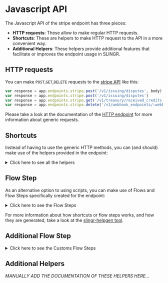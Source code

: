 # Javascript API

The Javascript API of the stripe endpoint has three pieces:

- **HTTP requests**: These allow to make regular HTTP requests.
- **Shortcuts**: These are helpers to make HTTP request to the API in a more convenient way.
- **Additional Helpers**: These helpers provide additional features that facilitate or improves the endpoint usage in SLINGR.

## HTTP requests
You can make `POST`,`GET`,`DELETE` requests to the [stripe API](API_URL_HERE) like this:
```javascript
var response = app.endpoints.stripe.post('/v1/issuing/disputes', body)
var response = app.endpoints.stripe.post('/v1/issuing/disputes')
var response = app.endpoints.stripe.get('/v1/treasury/received_credits')
var response = app.endpoints.stripe.delete('/v1/webhook_endpoints/:webhook_endpoint')
```

Please take a look at the documentation of the [HTTP endpoint](https://github.com/slingr-stack/http-endpoint#javascript-api)
for more information about generic requests.

## Shortcuts

Instead of having to use the generic HTTP methods, you can (and should) make use of the helpers provided in the endpoint:
<details>
    <summary>Click here to see all the helpers</summary>

<br>

* API URL: '/v1/account_links'
* HTTP Method: 'POST'
```javascript
app.endpoints.stripe.v1.accountLinks.post(body)
```
---
* API URL: '/v1/accounts'
* HTTP Method: 'POST'
```javascript
app.endpoints.stripe.v1.accounts.post(body)
```
---
* API URL: '/v1/accounts/:account'
* HTTP Method: 'POST'
```javascript
app.endpoints.stripe.v1.accounts.post(body)
```
---
* API URL: '/v1/accounts/:account/capabilities/:capability'
* HTTP Method: 'POST'
```javascript
app.endpoints.stripe.v1.accounts.capabilities.post(account, capability, body)
```
---
* API URL: '/v1/accounts/:account/external_accounts'
* HTTP Method: 'POST'
```javascript
app.endpoints.stripe.v1.accounts.externalAccounts.post(body)
```
---
* API URL: '/v1/accounts/:account/external_accounts/:id'
* HTTP Method: 'POST'
```javascript
app.endpoints.stripe.v1.accounts.externalAccounts.post(account, body)
```
---
* API URL: '/v1/accounts/:account/login_links'
* HTTP Method: 'POST'
```javascript
app.endpoints.stripe.v1.accounts.loginLinks.post(account, body)
```
---
* API URL: '/v1/accounts/:account/reject'
* HTTP Method: 'POST'
```javascript
app.endpoints.stripe.v1.accounts.reject.post(account, body)
```
---
* API URL: '/v1/application_fees/:id/refund'
* HTTP Method: 'POST'
```javascript
app.endpoints.stripe.v1.applicationFees.refund.post(id, body)
```
---
* API URL: '/v1/application_fees/:id/refunds'
* HTTP Method: 'POST'
```javascript
app.endpoints.stripe.v1.applicationFees.refunds.post(body)
```
---
* API URL: '/v1/application_fees/:fee/refunds/:id'
* HTTP Method: 'POST'
```javascript
app.endpoints.stripe.v1.applicationFees.refunds.post(fee, body)
```
---
* API URL: '/v1/charges'
* HTTP Method: 'POST'
```javascript
app.endpoints.stripe.v1.charges.post(body)
```
---
* API URL: '/v1/charges/:charge'
* HTTP Method: 'POST'
```javascript
app.endpoints.stripe.v1.charges.post(body)
```
---
* API URL: '/v1/charges/:charge/capture'
* HTTP Method: 'POST'
```javascript
app.endpoints.stripe.v1.charges.capture.post(charge, body)
```
---
* API URL: '/v1/checkout/sessions'
* HTTP Method: 'POST'
```javascript
app.endpoints.stripe.v1.checkout.sessions.post(body)
```
---
* API URL: '/v1/checkout/sessions/:session/expire'
* HTTP Method: 'POST'
```javascript
app.endpoints.stripe.v1.checkout.sessions.expire.post(session, body)
```
---
* API URL: '/v1/coupons'
* HTTP Method: 'POST'
```javascript
app.endpoints.stripe.v1.coupons.post(body)
```
---
* API URL: '/v1/coupons/:coupon'
* HTTP Method: 'POST'
```javascript
app.endpoints.stripe.v1.coupons.post(body)
```
---
* API URL: '/v1/credit_notes'
* HTTP Method: 'POST'
```javascript
app.endpoints.stripe.v1.creditNotes.post(body)
```
---
* API URL: '/v1/credit_notes/:id'
* HTTP Method: 'POST'
```javascript
app.endpoints.stripe.v1.creditNotes.post(body)
```
---
* API URL: '/v1/credit_notes/:id/void'
* HTTP Method: 'POST'
```javascript
app.endpoints.stripe.v1.creditNotes.void.post(id, body)
```
---
* API URL: '/v1/customers/:customer/balance_transactions'
* HTTP Method: 'POST'
```javascript
app.endpoints.stripe.v1.customers.balanceTransactions.post(body)
```
---
* API URL: '/v1/customers/:customer/balance_transactions/:transaction'
* HTTP Method: 'POST'
```javascript
app.endpoints.stripe.v1.customers.balanceTransactions.post(customer, body)
```
---
* API URL: '/v1/customers/:customer/cash_balance'
* HTTP Method: 'POST'
```javascript
app.endpoints.stripe.v1.customers.cashBalance.post(customer, body)
```
---
* API URL: '/v1/billing_portal/configurations'
* HTTP Method: 'POST'
```javascript
app.endpoints.stripe.v1.billingPortal.configurations.post(body)
```
---
* API URL: '/v1/billing_portal/configurations/:configuration'
* HTTP Method: 'POST'
```javascript
app.endpoints.stripe.v1.billingPortal.configurations.post(body)
```
---
* API URL: '/v1/billing_portal/sessions'
* HTTP Method: 'POST'
```javascript
app.endpoints.stripe.v1.billingPortal.sessions.post(body)
```
---
* API URL: '/v1/customers/:customer/tax_ids'
* HTTP Method: 'POST'
```javascript
app.endpoints.stripe.v1.customers.taxIds.post(customer, body)
```
---
* API URL: '/v1/customers'
* HTTP Method: 'POST'
```javascript
app.endpoints.stripe.v1.customers.post(body)
```
---
* API URL: '/v1/customers/:customer'
* HTTP Method: 'POST'
```javascript
app.endpoints.stripe.v1.customers.post(body)
```
---
* API URL: '/v1/disputes/:dispute'
* HTTP Method: 'POST'
```javascript
app.endpoints.stripe.v1.disputes.post(dispute, body)
```
---
* API URL: '/v1/disputes/:dispute/close'
* HTTP Method: 'POST'
```javascript
app.endpoints.stripe.v1.disputes.close.post(dispute, body)
```
---
* API URL: '/v1/file_links'
* HTTP Method: 'POST'
```javascript
app.endpoints.stripe.v1.fileLinks.post(body)
```
---
* API URL: '/v1/file_links/:link'
* HTTP Method: 'POST'
```javascript
app.endpoints.stripe.v1.fileLinks.post(body)
```
---
* API URL: 'https://files.stripe.com/v1/files'
* HTTP Method: 'POST'
```javascript
app.endpoints.stripe.v1.files.post(body)
```
---
* API URL: '/v1/financial_connections/accounts/:account/disconnect'
* HTTP Method: 'POST'
```javascript
app.endpoints.stripe.v1.financialConnections.accounts.disconnect.post(account, body)
```
---
* API URL: '/v1/financial_connections/accounts/:account/refresh'
* HTTP Method: 'POST'
```javascript
app.endpoints.stripe.v1.financialConnections.accounts.refresh.post(account, body)
```
---
* API URL: '/v1/financial_connections/sessions'
* HTTP Method: 'POST'
```javascript
app.endpoints.stripe.v1.financialConnections.sessions.post(body)
```
---
* API URL: '/v1/identity/verification_sessions'
* HTTP Method: 'POST'
```javascript
app.endpoints.stripe.v1.identity.verificationSessions.post(body)
```
---
* API URL: '/v1/identity/verification_sessions/:session'
* HTTP Method: 'POST'
```javascript
app.endpoints.stripe.v1.identity.verificationSessions.post(body)
```
---
* API URL: '/v1/identity/verification_sessions/:session/cancel'
* HTTP Method: 'POST'
```javascript
app.endpoints.stripe.v1.identity.verificationSessions.cancel.post(session, body)
```
---
* API URL: '/v1/identity/verification_sessions/:session/redact'
* HTTP Method: 'POST'
```javascript
app.endpoints.stripe.v1.identity.verificationSessions.redact.post(session, body)
```
---
* API URL: '/v1/invoiceitems'
* HTTP Method: 'POST'
```javascript
app.endpoints.stripe.v1.invoiceitems.post(body)
```
---
* API URL: '/v1/invoiceitems/:invoiceitem'
* HTTP Method: 'POST'
```javascript
app.endpoints.stripe.v1.invoiceitems.post(body)
```
---
* API URL: '/v1/invoices'
* HTTP Method: 'POST'
```javascript
app.endpoints.stripe.v1.invoices.post(body)
```
---
* API URL: '/v1/invoices/:invoice'
* HTTP Method: 'POST'
```javascript
app.endpoints.stripe.v1.invoices.post(body)
```
---
* API URL: '/v1/invoices/:invoice/finalize'
* HTTP Method: 'POST'
```javascript
app.endpoints.stripe.v1.invoices.finalize.post(invoice, body)
```
---
* API URL: '/v1/invoices/:invoice/mark_uncollectible'
* HTTP Method: 'POST'
```javascript
app.endpoints.stripe.v1.invoices.markUncollectible.post(invoice, body)
```
---
* API URL: '/v1/invoices/:invoice/pay'
* HTTP Method: 'POST'
```javascript
app.endpoints.stripe.v1.invoices.pay.post(invoice, body)
```
---
* API URL: '/v1/invoices/:invoice/send'
* HTTP Method: 'POST'
```javascript
app.endpoints.stripe.v1.invoices.send.post(invoice, body)
```
---
* API URL: '/v1/invoices/:invoice/void'
* HTTP Method: 'POST'
```javascript
app.endpoints.stripe.v1.invoices.void.post(invoice, body)
```
---
* API URL: '/v1/issuing/authorizations/:authorization'
* HTTP Method: 'POST'
```javascript
app.endpoints.stripe.v1.issuing.authorizations.post(authorization, body)
```
---
* API URL: '/v1/issuing/authorizations/:authorization/approve'
* HTTP Method: 'POST'
```javascript
app.endpoints.stripe.v1.issuing.authorizations.approve.post(authorization, body)
```
---
* API URL: '/v1/issuing/authorizations/:authorization/decline'
* HTTP Method: 'POST'
```javascript
app.endpoints.stripe.v1.issuing.authorizations.decline.post(authorization, body)
```
---
* API URL: '/v1/issuing/cardholders'
* HTTP Method: 'POST'
```javascript
app.endpoints.stripe.v1.issuing.cardholders.post(body)
```
---
* API URL: '/v1/issuing/cardholders/:cardholder'
* HTTP Method: 'POST'
```javascript
app.endpoints.stripe.v1.issuing.cardholders.post(body)
```
---
* API URL: '/v1/issuing/cards'
* HTTP Method: 'POST'
```javascript
app.endpoints.stripe.v1.issuing.cards.post(body)
```
---
* API URL: '/v1/issuing/cards/:card'
* HTTP Method: 'POST'
```javascript
app.endpoints.stripe.v1.issuing.cards.post(body)
```
---
* API URL: '/v1/test_helpers/issuing/cards/:card/shipping/fail'
* HTTP Method: 'POST'
```javascript
app.endpoints.stripe.v1.testHelpers.issuing.cards.shipping.fail.post(card, body)
```
---
* API URL: '/v1/test_helpers/issuing/cards/:card/shipping/return'
* HTTP Method: 'POST'
```javascript
app.endpoints.stripe.v1.testHelpers.issuing.cards.shipping.return.post(card, body)
```
---
* API URL: '/v1/test_helpers/issuing/cards/:card/shipping/ship'
* HTTP Method: 'POST'
```javascript
app.endpoints.stripe.v1.testHelpers.issuing.cards.shipping.ship.post(card, body)
```
---
* API URL: '/v1/issuing/disputes'
* HTTP Method: 'POST'
```javascript
app.endpoints.stripe.v1.issuing.disputes.post(body)
```
---
* API URL: '/v1/issuing/disputes/:dispute'
* HTTP Method: 'POST'
```javascript
app.endpoints.stripe.v1.issuing.disputes.post(body)
```
---
* API URL: '/v1/issuing/disputes/:dispute/submit'
* HTTP Method: 'POST'
```javascript
app.endpoints.stripe.v1.issuing.disputes.submit.post(dispute, body)
```
---
* API URL: '/v1/issuing/transactions/:transaction'
* HTTP Method: 'POST'
```javascript
app.endpoints.stripe.v1.issuing.transactions.post(transaction, body)
```
---
* API URL: '/v1/payment_intents'
* HTTP Method: 'POST'
```javascript
app.endpoints.stripe.v1.paymentIntents.post(body)
```
---
* API URL: '/v1/payment_intents/:intent'
* HTTP Method: 'POST'
```javascript
app.endpoints.stripe.v1.paymentIntents.post(body)
```
---
* API URL: '/v1/payment_intents/:intent/apply_customer_balance'
* HTTP Method: 'POST'
```javascript
app.endpoints.stripe.v1.paymentIntents.applyCustomerBalance.post(intent, body)
```
---
* API URL: '/v1/payment_intents/:intent/cancel'
* HTTP Method: 'POST'
```javascript
app.endpoints.stripe.v1.paymentIntents.cancel.post(intent, body)
```
---
* API URL: '/v1/payment_intents/:intent/capture'
* HTTP Method: 'POST'
```javascript
app.endpoints.stripe.v1.paymentIntents.capture.post(intent, body)
```
---
* API URL: '/v1/payment_intents/:intent/confirm'
* HTTP Method: 'POST'
```javascript
app.endpoints.stripe.v1.paymentIntents.confirm.post(intent, body)
```
---
* API URL: '/v1/payment_intents/:intent/increment_authorization'
* HTTP Method: 'POST'
```javascript
app.endpoints.stripe.v1.paymentIntents.incrementAuthorization.post(intent, body)
```
---
* API URL: '/v1/payment_intents/:intent/verify_microdeposits'
* HTTP Method: 'POST'
```javascript
app.endpoints.stripe.v1.paymentIntents.verifyMicrodeposits.post(intent, body)
```
---
* API URL: '/v1/payment_links'
* HTTP Method: 'POST'
```javascript
app.endpoints.stripe.v1.paymentLinks.post(body)
```
---
* API URL: '/v1/payment_links/:payment_link'
* HTTP Method: 'POST'
```javascript
app.endpoints.stripe.v1.paymentLinks.post(body)
```
---
* API URL: '/v1/payment_methods'
* HTTP Method: 'POST'
```javascript
app.endpoints.stripe.v1.paymentMethods.post(body)
```
---
* API URL: '/v1/payment_methods/:payment_method'
* HTTP Method: 'POST'
```javascript
app.endpoints.stripe.v1.paymentMethods.post(body)
```
---
* API URL: '/v1/payment_methods/:payment_method/attach'
* HTTP Method: 'POST'
```javascript
app.endpoints.stripe.v1.paymentMethods.attach.post(paymentMethod, body)
```
---
* API URL: '/v1/payment_methods/:payment_method/detach'
* HTTP Method: 'POST'
```javascript
app.endpoints.stripe.v1.paymentMethods.detach.post(paymentMethod, body)
```
---
* API URL: '/v1/payouts'
* HTTP Method: 'POST'
```javascript
app.endpoints.stripe.v1.payouts.post(body)
```
---
* API URL: '/v1/payouts/:payout'
* HTTP Method: 'POST'
```javascript
app.endpoints.stripe.v1.payouts.post(body)
```
---
* API URL: '/v1/payouts/:payout/cancel'
* HTTP Method: 'POST'
```javascript
app.endpoints.stripe.v1.payouts.cancel.post(payout, body)
```
---
* API URL: '/v1/payouts/:payout/reverse'
* HTTP Method: 'POST'
```javascript
app.endpoints.stripe.v1.payouts.reverse.post(payout, body)
```
---
* API URL: '/v1/accounts/:account/persons'
* HTTP Method: 'POST'
```javascript
app.endpoints.stripe.v1.accounts.persons.post(body)
```
---
* API URL: '/v1/accounts/:account/persons/:person'
* HTTP Method: 'POST'
```javascript
app.endpoints.stripe.v1.accounts.persons.post(account, body)
```
---
* API URL: '/v1/prices'
* HTTP Method: 'POST'
```javascript
app.endpoints.stripe.v1.prices.post(body)
```
---
* API URL: '/v1/prices/:price'
* HTTP Method: 'POST'
```javascript
app.endpoints.stripe.v1.prices.post(body)
```
---
* API URL: '/v1/products'
* HTTP Method: 'POST'
```javascript
app.endpoints.stripe.v1.products.post(body)
```
---
* API URL: '/v1/products/:id'
* HTTP Method: 'POST'
```javascript
app.endpoints.stripe.v1.products.post(body)
```
---
* API URL: '/v1/promotion_codes'
* HTTP Method: 'POST'
```javascript
app.endpoints.stripe.v1.promotionCodes.post(body)
```
---
* API URL: '/v1/promotion_codes/:promotion_code'
* HTTP Method: 'POST'
```javascript
app.endpoints.stripe.v1.promotionCodes.post(body)
```
---
* API URL: '/v1/quotes'
* HTTP Method: 'POST'
```javascript
app.endpoints.stripe.v1.quotes.post(body)
```
---
* API URL: '/v1/quotes/:quote'
* HTTP Method: 'POST'
```javascript
app.endpoints.stripe.v1.quotes.post(body)
```
---
* API URL: '/v1/quotes/:quote/accept'
* HTTP Method: 'POST'
```javascript
app.endpoints.stripe.v1.quotes.accept.post(quote, body)
```
---
* API URL: '/v1/quotes/:quote/cancel'
* HTTP Method: 'POST'
```javascript
app.endpoints.stripe.v1.quotes.cancel.post(quote, body)
```
---
* API URL: '/v1/quotes/:quote/finalize'
* HTTP Method: 'POST'
```javascript
app.endpoints.stripe.v1.quotes.finalize.post(quote, body)
```
---
* API URL: '/v1/reviews/:review/approve'
* HTTP Method: 'POST'
```javascript
app.endpoints.stripe.v1.reviews.approve.post(review, body)
```
---
* API URL: '/v1/radar/value_lists'
* HTTP Method: 'POST'
```javascript
app.endpoints.stripe.v1.radar.valueLists.post(body)
```
---
* API URL: '/v1/radar/value_lists/:value_list'
* HTTP Method: 'POST'
```javascript
app.endpoints.stripe.v1.radar.valueLists.post(body)
```
---
* API URL: '/v1/radar/value_list_items'
* HTTP Method: 'POST'
```javascript
app.endpoints.stripe.v1.radar.valueListItems.post(body)
```
---
* API URL: '/v1/refunds'
* HTTP Method: 'POST'
```javascript
app.endpoints.stripe.v1.refunds.post(body)
```
---
* API URL: '/v1/refunds/:refund'
* HTTP Method: 'POST'
```javascript
app.endpoints.stripe.v1.refunds.post(body)
```
---
* API URL: '/v1/reporting/report_runs'
* HTTP Method: 'POST'
```javascript
app.endpoints.stripe.v1.reporting.reportRuns.post(body)
```
---
* API URL: '/v1/apps/secrets'
* HTTP Method: 'POST'
```javascript
app.endpoints.stripe.v1.apps.secrets.post(body)
```
---
* API URL: '/v1/apps/secrets/delete'
* HTTP Method: 'POST'
```javascript
app.endpoints.stripe.v1.apps.secrets.delete.post(body)
```
---
* API URL: '/v1/setup_intents'
* HTTP Method: 'POST'
```javascript
app.endpoints.stripe.v1.setupIntents.post(body)
```
---
* API URL: '/v1/setup_intents/:intent'
* HTTP Method: 'POST'
```javascript
app.endpoints.stripe.v1.setupIntents.post(body)
```
---
* API URL: '/v1/setup_intents/:intent/cancel'
* HTTP Method: 'POST'
```javascript
app.endpoints.stripe.v1.setupIntents.cancel.post(intent, body)
```
---
* API URL: '/v1/setup_intents/:intent/confirm'
* HTTP Method: 'POST'
```javascript
app.endpoints.stripe.v1.setupIntents.confirm.post(intent, body)
```
---
* API URL: '/v1/setup_intents/:intent/verify_microdeposits'
* HTTP Method: 'POST'
```javascript
app.endpoints.stripe.v1.setupIntents.verifyMicrodeposits.post(intent, body)
```
---
* API URL: '/v1/shipping_rates'
* HTTP Method: 'POST'
```javascript
app.endpoints.stripe.v1.shippingRates.post(body)
```
---
* API URL: '/v1/shipping_rates/:shipping_rate_token'
* HTTP Method: 'POST'
```javascript
app.endpoints.stripe.v1.shippingRates.post(body)
```
---
* API URL: '/v1/skus'
* HTTP Method: 'POST'
```javascript
app.endpoints.stripe.v1.skus.post(body)
```
---
* API URL: '/v1/skus/:id'
* HTTP Method: 'POST'
```javascript
app.endpoints.stripe.v1.skus.post(body)
```
---
* API URL: '/v1/customers/:customer/sources'
* HTTP Method: 'POST'
```javascript
app.endpoints.stripe.v1.customers.sources.post(body)
```
---
* API URL: '/v1/customers/:customer/sources/:id'
* HTTP Method: 'POST'
```javascript
app.endpoints.stripe.v1.customers.sources.post(customer, body)
```
---
* API URL: '/v1/customers/:customer/sources/:id/verify'
* HTTP Method: 'POST'
```javascript
app.endpoints.stripe.v1.customers.sources.verify.post(customer, id, body)
```
---
* API URL: '/v1/sources'
* HTTP Method: 'POST'
```javascript
app.endpoints.stripe.v1.sources.post(body)
```
---
* API URL: '/v1/sources/:source'
* HTTP Method: 'POST'
```javascript
app.endpoints.stripe.v1.sources.post(body)
```
---
* API URL: '/v1/subscription_items'
* HTTP Method: 'POST'
```javascript
app.endpoints.stripe.v1.subscriptionItems.post(body)
```
---
* API URL: '/v1/subscription_items/:item'
* HTTP Method: 'POST'
```javascript
app.endpoints.stripe.v1.subscriptionItems.post(body)
```
---
* API URL: '/v1/subscription_items/:subscription_item/usage_records'
* HTTP Method: 'POST'
```javascript
app.endpoints.stripe.v1.subscriptionItems.usageRecords.post(subscriptionItem, body)
```
---
* API URL: '/v1/subscription_schedules'
* HTTP Method: 'POST'
```javascript
app.endpoints.stripe.v1.subscriptionSchedules.post(body)
```
---
* API URL: '/v1/subscription_schedules/:schedule'
* HTTP Method: 'POST'
```javascript
app.endpoints.stripe.v1.subscriptionSchedules.post(body)
```
---
* API URL: '/v1/subscription_schedules/:schedule/cancel'
* HTTP Method: 'POST'
```javascript
app.endpoints.stripe.v1.subscriptionSchedules.cancel.post(schedule, body)
```
---
* API URL: '/v1/subscription_schedules/:schedule/release'
* HTTP Method: 'POST'
```javascript
app.endpoints.stripe.v1.subscriptionSchedules.release.post(schedule, body)
```
---
* API URL: '/v1/subscriptions'
* HTTP Method: 'POST'
```javascript
app.endpoints.stripe.v1.subscriptions.post(body)
```
---
* API URL: '/v1/subscriptions/:subscription_exposed_id'
* HTTP Method: 'POST'
```javascript
app.endpoints.stripe.v1.subscriptions.post(body)
```
---
* API URL: '/v1/tax_rates'
* HTTP Method: 'POST'
```javascript
app.endpoints.stripe.v1.taxRates.post(body)
```
---
* API URL: '/v1/tax_rates/:tax_rate'
* HTTP Method: 'POST'
```javascript
app.endpoints.stripe.v1.taxRates.post(body)
```
---
* API URL: '/v1/terminal/configurations'
* HTTP Method: 'POST'
```javascript
app.endpoints.stripe.v1.terminal.configurations.post(body)
```
---
* API URL: '/v1/terminal/configurations/:configuration'
* HTTP Method: 'POST'
```javascript
app.endpoints.stripe.v1.terminal.configurations.post(body)
```
---
* API URL: '/v1/terminal/connection_tokens'
* HTTP Method: 'POST'
```javascript
app.endpoints.stripe.v1.terminal.connectionTokens.post(body)
```
---
* API URL: '/v1/terminal/locations'
* HTTP Method: 'POST'
```javascript
app.endpoints.stripe.v1.terminal.locations.post(body)
```
---
* API URL: '/v1/terminal/locations/:location'
* HTTP Method: 'POST'
```javascript
app.endpoints.stripe.v1.terminal.locations.post(body)
```
---
* API URL: '/v1/terminal/readers'
* HTTP Method: 'POST'
```javascript
app.endpoints.stripe.v1.terminal.readers.post(body)
```
---
* API URL: '/v1/terminal/readers/:reader'
* HTTP Method: 'POST'
```javascript
app.endpoints.stripe.v1.terminal.readers.post(body)
```
---
* API URL: '/v1/terminal/readers/:reader/cancel_action'
* HTTP Method: 'POST'
```javascript
app.endpoints.stripe.v1.terminal.readers.cancelAction.post(reader, body)
```
---
* API URL: '/v1/terminal/readers/:reader/process_payment_intent'
* HTTP Method: 'POST'
```javascript
app.endpoints.stripe.v1.terminal.readers.processPaymentIntent.post(reader, body)
```
---
* API URL: '/v1/terminal/readers/:reader/process_setup_intent'
* HTTP Method: 'POST'
```javascript
app.endpoints.stripe.v1.terminal.readers.processSetupIntent.post(reader, body)
```
---
* API URL: '/v1/terminal/readers/:reader/set_reader_display'
* HTTP Method: 'POST'
```javascript
app.endpoints.stripe.v1.terminal.readers.setReaderDisplay.post(reader, body)
```
---
* API URL: '/v1/test_helpers/terminal/readers/:reader/present_payment_method'
* HTTP Method: 'POST'
```javascript
app.endpoints.stripe.v1.testHelpers.terminal.readers.presentPaymentMethod.post(reader, body)
```
---
* API URL: '/v1/test_helpers/test_clocks'
* HTTP Method: 'POST'
```javascript
app.endpoints.stripe.v1.testHelpers.testClocks.post(body)
```
---
* API URL: '/v1/test_helpers/test_clocks/:test_clock/advance'
* HTTP Method: 'POST'
```javascript
app.endpoints.stripe.v1.testHelpers.testClocks.advance.post(testClock, body)
```
---
* API URL: '/v1/tokens'
* HTTP Method: 'POST'
```javascript
app.endpoints.stripe.v1.tokens.post(body)
```
---
* API URL: '/v1/topups'
* HTTP Method: 'POST'
```javascript
app.endpoints.stripe.v1.topups.post(body)
```
---
* API URL: '/v1/topups/:topup'
* HTTP Method: 'POST'
```javascript
app.endpoints.stripe.v1.topups.post(body)
```
---
* API URL: '/v1/topups/:topup/cancel'
* HTTP Method: 'POST'
```javascript
app.endpoints.stripe.v1.topups.cancel.post(topup, body)
```
---
* API URL: '/v1/transfers/:id/reversals'
* HTTP Method: 'POST'
```javascript
app.endpoints.stripe.v1.transfers.reversals.post(body)
```
---
* API URL: '/v1/transfers/:transfer/reversals/:id'
* HTTP Method: 'POST'
```javascript
app.endpoints.stripe.v1.transfers.reversals.post(transfer, body)
```
---
* API URL: '/v1/transfers'
* HTTP Method: 'POST'
```javascript
app.endpoints.stripe.v1.transfers.post(body)
```
---
* API URL: '/v1/transfers/:transfer'
* HTTP Method: 'POST'
```javascript
app.endpoints.stripe.v1.transfers.post(body)
```
---
* API URL: '/v1/treasury/credit_reversals'
* HTTP Method: 'POST'
```javascript
app.endpoints.stripe.v1.treasury.creditReversals.post(body)
```
---
* API URL: '/v1/treasury/debit_reversals'
* HTTP Method: 'POST'
```javascript
app.endpoints.stripe.v1.treasury.debitReversals.post(body)
```
---
* API URL: '/v1/treasury/financial_accounts/:financial_account/features'
* HTTP Method: 'POST'
```javascript
app.endpoints.stripe.v1.treasury.financialAccounts.features.post(financialAccount, body)
```
---
* API URL: '/v1/treasury/financial_accounts'
* HTTP Method: 'POST'
```javascript
app.endpoints.stripe.v1.treasury.financialAccounts.post(body)
```
---
* API URL: '/v1/treasury/financial_accounts/:financial_account'
* HTTP Method: 'POST'
```javascript
app.endpoints.stripe.v1.treasury.financialAccounts.post(body)
```
---
* API URL: '/v1/test_helpers/treasury/inbound_transfers/:id/fail'
* HTTP Method: 'POST'
```javascript
app.endpoints.stripe.v1.testHelpers.treasury.inboundTransfers.fail.post(id, body)
```
---
* API URL: '/v1/test_helpers/treasury/inbound_transfers/:id/succeed'
* HTTP Method: 'POST'
```javascript
app.endpoints.stripe.v1.testHelpers.treasury.inboundTransfers.succeed.post(id, body)
```
---
* API URL: '/v1/treasury/inbound_transfers'
* HTTP Method: 'POST'
```javascript
app.endpoints.stripe.v1.treasury.inboundTransfers.post(body)
```
---
* API URL: '/v1/treasury/inbound_transfers/:inbound_transfer/cancel'
* HTTP Method: 'POST'
```javascript
app.endpoints.stripe.v1.treasury.inboundTransfers.cancel.post(inboundTransfer, body)
```
---
* API URL: '/v1/test_helpers/treasury/outbound_payments/:id/fail'
* HTTP Method: 'POST'
```javascript
app.endpoints.stripe.v1.testHelpers.treasury.outboundPayments.fail.post(id, body)
```
---
* API URL: '/v1/test_helpers/treasury/outbound_payments/:id/post'
* HTTP Method: 'POST'
```javascript
app.endpoints.stripe.v1.testHelpers.treasury.outboundPayments.post.post(id, body)
```
---
* API URL: '/v1/test_helpers/treasury/outbound_payments/:id/return'
* HTTP Method: 'POST'
```javascript
app.endpoints.stripe.v1.testHelpers.treasury.outboundPayments.return.post(id, body)
```
---
* API URL: '/v1/treasury/outbound_payments'
* HTTP Method: 'POST'
```javascript
app.endpoints.stripe.v1.treasury.outboundPayments.post(body)
```
---
* API URL: '/v1/treasury/outbound_payments/:id/cancel'
* HTTP Method: 'POST'
```javascript
app.endpoints.stripe.v1.treasury.outboundPayments.cancel.post(id, body)
```
---
* API URL: '/v1/test_helpers/treasury/outbound_transfers/:outbound_transfer/fail'
* HTTP Method: 'POST'
```javascript
app.endpoints.stripe.v1.testHelpers.treasury.outboundTransfers.fail.post(outboundTransfer, body)
```
---
* API URL: '/v1/test_helpers/treasury/outbound_transfers/:outbound_transfer/post'
* HTTP Method: 'POST'
```javascript
app.endpoints.stripe.v1.testHelpers.treasury.outboundTransfers.post.post(outboundTransfer, body)
```
---
* API URL: '/v1/test_helpers/treasury/outbound_transfers/:outbound_transfer/return'
* HTTP Method: 'POST'
```javascript
app.endpoints.stripe.v1.testHelpers.treasury.outboundTransfers.return.post(outboundTransfer, body)
```
---
* API URL: '/v1/treasury/outbound_transfers'
* HTTP Method: 'POST'
```javascript
app.endpoints.stripe.v1.treasury.outboundTransfers.post(body)
```
---
* API URL: '/v1/treasury/outbound_transfers/:outbound_transfer/cancel'
* HTTP Method: 'POST'
```javascript
app.endpoints.stripe.v1.treasury.outboundTransfers.cancel.post(outboundTransfer, body)
```
---
* API URL: '/v1/test_helpers/treasury/received_credits'
* HTTP Method: 'POST'
```javascript
app.endpoints.stripe.v1.testHelpers.treasury.receivedCredits.post(body)
```
---
* API URL: '/v1/test_helpers/treasury/received_debits'
* HTTP Method: 'POST'
```javascript
app.endpoints.stripe.v1.testHelpers.treasury.receivedDebits.post(body)
```
---
* API URL: '/v1/webhook_endpoints'
* HTTP Method: 'POST'
```javascript
app.endpoints.stripe.v1.webhookEndpoints.post(body)
```
---
* API URL: '/v1/webhook_endpoints/:webhook_endpoint'
* HTTP Method: 'POST'
```javascript
app.endpoints.stripe.v1.webhookEndpoints.post(body)
```
---
* API URL: '/v1/accounts'
* HTTP Method: 'GET'
```javascript
app.endpoints.stripe.v1.accounts.get()
```
---
* API URL: '/v1/accounts/:account'
* HTTP Method: 'GET'
```javascript
app.endpoints.stripe.v1.accounts.get()
```
---
* API URL: '/v1/accounts/:account/capabilities'
* HTTP Method: 'GET'
```javascript
app.endpoints.stripe.v1.accounts.capabilities.get()
```
---
* API URL: '/v1/accounts/:account/capabilities/:capability'
* HTTP Method: 'GET'
```javascript
app.endpoints.stripe.v1.accounts.capabilities.get(account)
```
---
* API URL: '/v1/accounts/:account/external_accounts'
* HTTP Method: 'GET'
```javascript
app.endpoints.stripe.v1.accounts.externalAccounts.get()
```
---
* API URL: '/v1/accounts/:account/external_accounts/:id'
* HTTP Method: 'GET'
```javascript
app.endpoints.stripe.v1.accounts.externalAccounts.get(account)
```
---
* API URL: '/v1/application_fees/:id/refunds'
* HTTP Method: 'GET'
```javascript
app.endpoints.stripe.v1.applicationFees.refunds.get()
```
---
* API URL: '/v1/application_fees/:fee/refunds/:id'
* HTTP Method: 'GET'
```javascript
app.endpoints.stripe.v1.applicationFees.refunds.get(fee)
```
---
* API URL: '/v1/application_fees'
* HTTP Method: 'GET'
```javascript
app.endpoints.stripe.v1.applicationFees.get()
```
---
* API URL: '/v1/application_fees/:id'
* HTTP Method: 'GET'
```javascript
app.endpoints.stripe.v1.applicationFees.get()
```
---
* API URL: '/v1/balance'
* HTTP Method: 'GET'
```javascript
app.endpoints.stripe.v1.balance.get()
```
---
* API URL: '/v1/balance_transactions'
* HTTP Method: 'GET'
```javascript
app.endpoints.stripe.v1.balanceTransactions.get()
```
---
* API URL: '/v1/balance_transactions/:id'
* HTTP Method: 'GET'
```javascript
app.endpoints.stripe.v1.balanceTransactions.get()
```
---
* API URL: '/v1/charges'
* HTTP Method: 'GET'
```javascript
app.endpoints.stripe.v1.charges.get()
```
---
* API URL: '/v1/charges/:charge'
* HTTP Method: 'GET'
```javascript
app.endpoints.stripe.v1.charges.get()
```
---
* API URL: '/v1/charges/search'
* HTTP Method: 'GET'
```javascript
app.endpoints.stripe.v1.charges.search.get()
```
---
* API URL: '/v1/checkout/sessions'
* HTTP Method: 'GET'
```javascript
app.endpoints.stripe.v1.checkout.sessions.get()
```
---
* API URL: '/v1/checkout/sessions/:session'
* HTTP Method: 'GET'
```javascript
app.endpoints.stripe.v1.checkout.sessions.get()
```
---
* API URL: '/v1/checkout/sessions/:session/line_items'
* HTTP Method: 'GET'
```javascript
app.endpoints.stripe.v1.checkout.sessions.lineItems.get(session)
```
---
* API URL: '/v1/country_specs'
* HTTP Method: 'GET'
```javascript
app.endpoints.stripe.v1.countrySpecs.get()
```
---
* API URL: '/v1/country_specs/:country'
* HTTP Method: 'GET'
```javascript
app.endpoints.stripe.v1.countrySpecs.get()
```
---
* API URL: '/v1/coupons'
* HTTP Method: 'GET'
```javascript
app.endpoints.stripe.v1.coupons.get()
```
---
* API URL: '/v1/coupons/:coupon'
* HTTP Method: 'GET'
```javascript
app.endpoints.stripe.v1.coupons.get()
```
---
* API URL: '/v1/credit_notes'
* HTTP Method: 'GET'
```javascript
app.endpoints.stripe.v1.creditNotes.get()
```
---
* API URL: '/v1/credit_notes/:id'
* HTTP Method: 'GET'
```javascript
app.endpoints.stripe.v1.creditNotes.get()
```
---
* API URL: '/v1/credit_notes/preview'
* HTTP Method: 'GET'
```javascript
app.endpoints.stripe.v1.creditNotes.preview.get()
```
---
* API URL: '/v1/credit_notes/preview/lines'
* HTTP Method: 'GET'
```javascript
app.endpoints.stripe.v1.creditNotes.preview.lines.get()
```
---
* API URL: '/v1/credit_notes/:credit_note/lines'
* HTTP Method: 'GET'
```javascript
app.endpoints.stripe.v1.creditNotes.lines.get(creditNote)
```
---
* API URL: '/v1/customers/:customer/balance_transactions'
* HTTP Method: 'GET'
```javascript
app.endpoints.stripe.v1.customers.balanceTransactions.get()
```
---
* API URL: '/v1/customers/:customer/balance_transactions/:transaction'
* HTTP Method: 'GET'
```javascript
app.endpoints.stripe.v1.customers.balanceTransactions.get(customer)
```
---
* API URL: '/v1/customers/:customer/cash_balance'
* HTTP Method: 'GET'
```javascript
app.endpoints.stripe.v1.customers.cashBalance.get(customer)
```
---
* API URL: '/v1/customers/:customer/cash_balance_transactions'
* HTTP Method: 'GET'
```javascript
app.endpoints.stripe.v1.customers.cashBalanceTransactions.get()
```
---
* API URL: '/v1/customers/:customer/cash_balance_transactions/:transaction'
* HTTP Method: 'GET'
```javascript
app.endpoints.stripe.v1.customers.cashBalanceTransactions.get(customer)
```
---
* API URL: '/v1/billing_portal/configurations'
* HTTP Method: 'GET'
```javascript
app.endpoints.stripe.v1.billingPortal.configurations.get()
```
---
* API URL: '/v1/billing_portal/configurations/:configuration'
* HTTP Method: 'GET'
```javascript
app.endpoints.stripe.v1.billingPortal.configurations.get()
```
---
* API URL: '/v1/customers/:customer/tax_ids'
* HTTP Method: 'GET'
```javascript
app.endpoints.stripe.v1.customers.taxIds.get()
```
---
* API URL: '/v1/customers/:customer/tax_ids/:id'
* HTTP Method: 'GET'
```javascript
app.endpoints.stripe.v1.customers.taxIds.get(customer)
```
---
* API URL: '/v1/customers'
* HTTP Method: 'GET'
```javascript
app.endpoints.stripe.v1.customers.get()
```
---
* API URL: '/v1/customers/:customer'
* HTTP Method: 'GET'
```javascript
app.endpoints.stripe.v1.customers.get()
```
---
* API URL: '/v1/customers/search'
* HTTP Method: 'GET'
```javascript
app.endpoints.stripe.v1.customers.search.get()
```
---
* API URL: '/v1/customers/:customer/payment_methods/:payment_method'
* HTTP Method: 'GET'
```javascript
app.endpoints.stripe.v1.customers.paymentMethods.get(customer)
```
---
* API URL: '/v1/customers/:customer/payment_methods'
* HTTP Method: 'GET'
```javascript
app.endpoints.stripe.v1.customers.paymentMethods.get()
```
---
* API URL: '/v1/disputes'
* HTTP Method: 'GET'
```javascript
app.endpoints.stripe.v1.disputes.get()
```
---
* API URL: '/v1/disputes/:dispute'
* HTTP Method: 'GET'
```javascript
app.endpoints.stripe.v1.disputes.get()
```
---
* API URL: '/v1/events'
* HTTP Method: 'GET'
```javascript
app.endpoints.stripe.v1.events.get()
```
---
* API URL: '/v1/events/:id'
* HTTP Method: 'GET'
```javascript
app.endpoints.stripe.v1.events.get()
```
---
* API URL: '/v1/exchange_rates'
* HTTP Method: 'GET'
```javascript
app.endpoints.stripe.v1.exchangeRates.get()
```
---
* API URL: '/v1/exchange_rates/:rate_id'
* HTTP Method: 'GET'
```javascript
app.endpoints.stripe.v1.exchangeRates.get()
```
---
* API URL: '/v1/file_links'
* HTTP Method: 'GET'
```javascript
app.endpoints.stripe.v1.fileLinks.get()
```
---
* API URL: '/v1/file_links/:link'
* HTTP Method: 'GET'
```javascript
app.endpoints.stripe.v1.fileLinks.get()
```
---
* API URL: '/v1/files'
* HTTP Method: 'GET'
```javascript
app.endpoints.stripe.v1.files.get()
```
---
* API URL: '/v1/files/:file'
* HTTP Method: 'GET'
```javascript
app.endpoints.stripe.v1.files.get()
```
---
* API URL: '/v1/financial_connections/accounts'
* HTTP Method: 'GET'
```javascript
app.endpoints.stripe.v1.financialConnections.accounts.get()
```
---
* API URL: '/v1/financial_connections/accounts/:account'
* HTTP Method: 'GET'
```javascript
app.endpoints.stripe.v1.financialConnections.accounts.get()
```
---
* API URL: '/v1/financial_connections/sessions/:session'
* HTTP Method: 'GET'
```javascript
app.endpoints.stripe.v1.financialConnections.sessions.get(session)
```
---
* API URL: '/v1/identity/verification_reports'
* HTTP Method: 'GET'
```javascript
app.endpoints.stripe.v1.identity.verificationReports.get()
```
---
* API URL: '/v1/identity/verification_reports/:report'
* HTTP Method: 'GET'
```javascript
app.endpoints.stripe.v1.identity.verificationReports.get()
```
---
* API URL: '/v1/identity/verification_sessions'
* HTTP Method: 'GET'
```javascript
app.endpoints.stripe.v1.identity.verificationSessions.get()
```
---
* API URL: '/v1/identity/verification_sessions/:session'
* HTTP Method: 'GET'
```javascript
app.endpoints.stripe.v1.identity.verificationSessions.get()
```
---
* API URL: '/v1/invoiceitems'
* HTTP Method: 'GET'
```javascript
app.endpoints.stripe.v1.invoiceitems.get()
```
---
* API URL: '/v1/invoiceitems/:invoiceitem'
* HTTP Method: 'GET'
```javascript
app.endpoints.stripe.v1.invoiceitems.get()
```
---
* API URL: '/v1/invoices'
* HTTP Method: 'GET'
```javascript
app.endpoints.stripe.v1.invoices.get()
```
---
* API URL: '/v1/invoices/:invoice'
* HTTP Method: 'GET'
```javascript
app.endpoints.stripe.v1.invoices.get()
```
---
* API URL: '/v1/invoices/search'
* HTTP Method: 'GET'
```javascript
app.endpoints.stripe.v1.invoices.search.get()
```
---
* API URL: '/v1/invoices/upcoming'
* HTTP Method: 'GET'
```javascript
app.endpoints.stripe.v1.invoices.upcoming.get()
```
---
* API URL: '/v1/invoices/upcoming/lines'
* HTTP Method: 'GET'
```javascript
app.endpoints.stripe.v1.invoices.upcoming.lines.get()
```
---
* API URL: '/v1/invoices/:invoice/lines'
* HTTP Method: 'GET'
```javascript
app.endpoints.stripe.v1.invoices.lines.get(invoice)
```
---
* API URL: '/v1/issuing/authorizations'
* HTTP Method: 'GET'
```javascript
app.endpoints.stripe.v1.issuing.authorizations.get()
```
---
* API URL: '/v1/issuing/authorizations/:authorization'
* HTTP Method: 'GET'
```javascript
app.endpoints.stripe.v1.issuing.authorizations.get()
```
---
* API URL: '/v1/issuing/cardholders'
* HTTP Method: 'GET'
```javascript
app.endpoints.stripe.v1.issuing.cardholders.get()
```
---
* API URL: '/v1/issuing/cardholders/:cardholder'
* HTTP Method: 'GET'
```javascript
app.endpoints.stripe.v1.issuing.cardholders.get()
```
---
* API URL: '/v1/issuing/cards'
* HTTP Method: 'GET'
```javascript
app.endpoints.stripe.v1.issuing.cards.get()
```
---
* API URL: '/v1/issuing/cards/:card'
* HTTP Method: 'GET'
```javascript
app.endpoints.stripe.v1.issuing.cards.get()
```
---
* API URL: '/v1/issuing/disputes'
* HTTP Method: 'GET'
```javascript
app.endpoints.stripe.v1.issuing.disputes.get()
```
---
* API URL: '/v1/issuing/disputes/:dispute'
* HTTP Method: 'GET'
```javascript
app.endpoints.stripe.v1.issuing.disputes.get()
```
---
* API URL: '/v1/issuing/transactions'
* HTTP Method: 'GET'
```javascript
app.endpoints.stripe.v1.issuing.transactions.get()
```
---
* API URL: '/v1/issuing/transactions/:transaction'
* HTTP Method: 'GET'
```javascript
app.endpoints.stripe.v1.issuing.transactions.get()
```
---
* API URL: '/v1/mandates/:mandate'
* HTTP Method: 'GET'
```javascript
app.endpoints.stripe.v1.mandates.get(mandate)
```
---
* API URL: '/v1/payment_intents'
* HTTP Method: 'GET'
```javascript
app.endpoints.stripe.v1.paymentIntents.get()
```
---
* API URL: '/v1/payment_intents/:intent'
* HTTP Method: 'GET'
```javascript
app.endpoints.stripe.v1.paymentIntents.get()
```
---
* API URL: '/v1/payment_intents/search'
* HTTP Method: 'GET'
```javascript
app.endpoints.stripe.v1.paymentIntents.search.get()
```
---
* API URL: '/v1/payment_links'
* HTTP Method: 'GET'
```javascript
app.endpoints.stripe.v1.paymentLinks.get()
```
---
* API URL: '/v1/payment_links/:payment_link'
* HTTP Method: 'GET'
```javascript
app.endpoints.stripe.v1.paymentLinks.get()
```
---
* API URL: '/v1/payment_links/:payment_link/line_items'
* HTTP Method: 'GET'
```javascript
app.endpoints.stripe.v1.paymentLinks.lineItems.get(paymentLink)
```
---
* API URL: '/v1/payment_methods'
* HTTP Method: 'GET'
```javascript
app.endpoints.stripe.v1.paymentMethods.get()
```
---
* API URL: '/v1/payment_methods/:payment_method'
* HTTP Method: 'GET'
```javascript
app.endpoints.stripe.v1.paymentMethods.get()
```
---
* API URL: '/v1/payouts'
* HTTP Method: 'GET'
```javascript
app.endpoints.stripe.v1.payouts.get()
```
---
* API URL: '/v1/payouts/:payout'
* HTTP Method: 'GET'
```javascript
app.endpoints.stripe.v1.payouts.get()
```
---
* API URL: '/v1/accounts/:account/persons'
* HTTP Method: 'GET'
```javascript
app.endpoints.stripe.v1.accounts.persons.get()
```
---
* API URL: '/v1/accounts/:account/persons/:person'
* HTTP Method: 'GET'
```javascript
app.endpoints.stripe.v1.accounts.persons.get(account)
```
---
* API URL: '/v1/prices'
* HTTP Method: 'GET'
```javascript
app.endpoints.stripe.v1.prices.get()
```
---
* API URL: '/v1/prices/:price'
* HTTP Method: 'GET'
```javascript
app.endpoints.stripe.v1.prices.get()
```
---
* API URL: '/v1/prices/search'
* HTTP Method: 'GET'
```javascript
app.endpoints.stripe.v1.prices.search.get()
```
---
* API URL: '/v1/products'
* HTTP Method: 'GET'
```javascript
app.endpoints.stripe.v1.products.get()
```
---
* API URL: '/v1/products/:id'
* HTTP Method: 'GET'
```javascript
app.endpoints.stripe.v1.products.get()
```
---
* API URL: '/v1/products/search'
* HTTP Method: 'GET'
```javascript
app.endpoints.stripe.v1.products.search.get()
```
---
* API URL: '/v1/promotion_codes'
* HTTP Method: 'GET'
```javascript
app.endpoints.stripe.v1.promotionCodes.get()
```
---
* API URL: '/v1/promotion_codes/:promotion_code'
* HTTP Method: 'GET'
```javascript
app.endpoints.stripe.v1.promotionCodes.get()
```
---
* API URL: '/v1/quotes/:quote/computed_upfront_line_items'
* HTTP Method: 'GET'
```javascript
app.endpoints.stripe.v1.quotes.computedUpfrontLineItems.get(quote)
```
---
* API URL: '/v1/quotes/:quote/line_items'
* HTTP Method: 'GET'
```javascript
app.endpoints.stripe.v1.quotes.lineItems.get(quote)
```
---
* API URL: '/v1/quotes'
* HTTP Method: 'GET'
```javascript
app.endpoints.stripe.v1.quotes.get()
```
---
* API URL: '/v1/quotes/:quote'
* HTTP Method: 'GET'
```javascript
app.endpoints.stripe.v1.quotes.get()
```
---
* API URL: '/v1/quotes/:quote/pdf'
* HTTP Method: 'GET'
```javascript
app.endpoints.stripe.v1.quotes.pdf.get(quote)
```
---
* API URL: '/v1/radar/early_fraud_warnings'
* HTTP Method: 'GET'
```javascript
app.endpoints.stripe.v1.radar.earlyFraudWarnings.get()
```
---
* API URL: '/v1/radar/early_fraud_warnings/:early_fraud_warning'
* HTTP Method: 'GET'
```javascript
app.endpoints.stripe.v1.radar.earlyFraudWarnings.get()
```
---
* API URL: '/v1/reviews'
* HTTP Method: 'GET'
```javascript
app.endpoints.stripe.v1.reviews.get()
```
---
* API URL: '/v1/reviews/:review'
* HTTP Method: 'GET'
```javascript
app.endpoints.stripe.v1.reviews.get()
```
---
* API URL: '/v1/radar/value_lists'
* HTTP Method: 'GET'
```javascript
app.endpoints.stripe.v1.radar.valueLists.get()
```
---
* API URL: '/v1/radar/value_lists/:value_list'
* HTTP Method: 'GET'
```javascript
app.endpoints.stripe.v1.radar.valueLists.get()
```
---
* API URL: '/v1/radar/value_list_items'
* HTTP Method: 'GET'
```javascript
app.endpoints.stripe.v1.radar.valueListItems.get()
```
---
* API URL: '/v1/radar/value_list_items/:item'
* HTTP Method: 'GET'
```javascript
app.endpoints.stripe.v1.radar.valueListItems.get()
```
---
* API URL: '/v1/refunds'
* HTTP Method: 'GET'
```javascript
app.endpoints.stripe.v1.refunds.get()
```
---
* API URL: '/v1/refunds/:refund'
* HTTP Method: 'GET'
```javascript
app.endpoints.stripe.v1.refunds.get()
```
---
* API URL: '/v1/reporting/report_runs'
* HTTP Method: 'GET'
```javascript
app.endpoints.stripe.v1.reporting.reportRuns.get()
```
---
* API URL: '/v1/reporting/report_runs/:report_run'
* HTTP Method: 'GET'
```javascript
app.endpoints.stripe.v1.reporting.reportRuns.get()
```
---
* API URL: '/v1/reporting/report_types'
* HTTP Method: 'GET'
```javascript
app.endpoints.stripe.v1.reporting.reportTypes.get()
```
---
* API URL: '/v1/reporting/report_types/:report_type'
* HTTP Method: 'GET'
```javascript
app.endpoints.stripe.v1.reporting.reportTypes.get()
```
---
* API URL: '/v1/apps/secrets'
* HTTP Method: 'GET'
```javascript
app.endpoints.stripe.v1.apps.secrets.get()
```
---
* API URL: '/v1/apps/secrets/find'
* HTTP Method: 'GET'
```javascript
app.endpoints.stripe.v1.apps.secrets.find.get()
```
---
* API URL: '/v1/setup_attempts'
* HTTP Method: 'GET'
```javascript
app.endpoints.stripe.v1.setupAttempts.get()
```
---
* API URL: '/v1/setup_intents'
* HTTP Method: 'GET'
```javascript
app.endpoints.stripe.v1.setupIntents.get()
```
---
* API URL: '/v1/setup_intents/:intent'
* HTTP Method: 'GET'
```javascript
app.endpoints.stripe.v1.setupIntents.get()
```
---
* API URL: '/v1/shipping_rates'
* HTTP Method: 'GET'
```javascript
app.endpoints.stripe.v1.shippingRates.get()
```
---
* API URL: '/v1/shipping_rates/:shipping_rate_token'
* HTTP Method: 'GET'
```javascript
app.endpoints.stripe.v1.shippingRates.get()
```
---
* API URL: '/v1/sigma/scheduled_query_runs'
* HTTP Method: 'GET'
```javascript
app.endpoints.stripe.v1.sigma.scheduledQueryRuns.get()
```
---
* API URL: '/v1/sigma/scheduled_query_runs/:scheduled_query_run'
* HTTP Method: 'GET'
```javascript
app.endpoints.stripe.v1.sigma.scheduledQueryRuns.get()
```
---
* API URL: '/v1/skus'
* HTTP Method: 'GET'
```javascript
app.endpoints.stripe.v1.skus.get()
```
---
* API URL: '/v1/skus/:id'
* HTTP Method: 'GET'
```javascript
app.endpoints.stripe.v1.skus.get()
```
---
* API URL: '/v1/customers/:customer/sources'
* HTTP Method: 'GET'
```javascript
app.endpoints.stripe.v1.customers.sources.get()
```
---
* API URL: '/v1/customers/:customer/sources/:id'
* HTTP Method: 'GET'
```javascript
app.endpoints.stripe.v1.customers.sources.get(customer)
```
---
* API URL: '/v1/sources/:source'
* HTTP Method: 'GET'
```javascript
app.endpoints.stripe.v1.sources.get(source)
```
---
* API URL: '/v1/subscription_items'
* HTTP Method: 'GET'
```javascript
app.endpoints.stripe.v1.subscriptionItems.get()
```
---
* API URL: '/v1/subscription_items/:item'
* HTTP Method: 'GET'
```javascript
app.endpoints.stripe.v1.subscriptionItems.get()
```
---
* API URL: '/v1/subscription_items/:subscription_item/usage_record_summaries'
* HTTP Method: 'GET'
```javascript
app.endpoints.stripe.v1.subscriptionItems.usageRecordSummaries.get(subscriptionItem)
```
---
* API URL: '/v1/subscription_schedules'
* HTTP Method: 'GET'
```javascript
app.endpoints.stripe.v1.subscriptionSchedules.get()
```
---
* API URL: '/v1/subscription_schedules/:schedule'
* HTTP Method: 'GET'
```javascript
app.endpoints.stripe.v1.subscriptionSchedules.get()
```
---
* API URL: '/v1/subscriptions'
* HTTP Method: 'GET'
```javascript
app.endpoints.stripe.v1.subscriptions.get()
```
---
* API URL: '/v1/subscriptions/:subscription_exposed_id'
* HTTP Method: 'GET'
```javascript
app.endpoints.stripe.v1.subscriptions.get()
```
---
* API URL: '/v1/subscriptions/search'
* HTTP Method: 'GET'
```javascript
app.endpoints.stripe.v1.subscriptions.search.get()
```
---
* API URL: '/v1/tax_rates'
* HTTP Method: 'GET'
```javascript
app.endpoints.stripe.v1.taxRates.get()
```
---
* API URL: '/v1/tax_rates/:tax_rate'
* HTTP Method: 'GET'
```javascript
app.endpoints.stripe.v1.taxRates.get()
```
---
* API URL: '/v1/terminal/configurations'
* HTTP Method: 'GET'
```javascript
app.endpoints.stripe.v1.terminal.configurations.get()
```
---
* API URL: '/v1/terminal/configurations/:configuration'
* HTTP Method: 'GET'
```javascript
app.endpoints.stripe.v1.terminal.configurations.get()
```
---
* API URL: '/v1/terminal/locations'
* HTTP Method: 'GET'
```javascript
app.endpoints.stripe.v1.terminal.locations.get()
```
---
* API URL: '/v1/terminal/locations/:location'
* HTTP Method: 'GET'
```javascript
app.endpoints.stripe.v1.terminal.locations.get()
```
---
* API URL: '/v1/terminal/readers'
* HTTP Method: 'GET'
```javascript
app.endpoints.stripe.v1.terminal.readers.get()
```
---
* API URL: '/v1/terminal/readers/:reader'
* HTTP Method: 'GET'
```javascript
app.endpoints.stripe.v1.terminal.readers.get()
```
---
* API URL: '/v1/test_helpers/test_clocks'
* HTTP Method: 'GET'
```javascript
app.endpoints.stripe.v1.testHelpers.testClocks.get()
```
---
* API URL: '/v1/test_helpers/test_clocks/:test_clock'
* HTTP Method: 'GET'
```javascript
app.endpoints.stripe.v1.testHelpers.testClocks.get()
```
---
* API URL: '/v1/tokens/:token'
* HTTP Method: 'GET'
```javascript
app.endpoints.stripe.v1.tokens.get(token)
```
---
* API URL: '/v1/topups'
* HTTP Method: 'GET'
```javascript
app.endpoints.stripe.v1.topups.get()
```
---
* API URL: '/v1/topups/:topup'
* HTTP Method: 'GET'
```javascript
app.endpoints.stripe.v1.topups.get()
```
---
* API URL: '/v1/transfers/:id/reversals'
* HTTP Method: 'GET'
```javascript
app.endpoints.stripe.v1.transfers.reversals.get()
```
---
* API URL: '/v1/transfers/:transfer/reversals/:id'
* HTTP Method: 'GET'
```javascript
app.endpoints.stripe.v1.transfers.reversals.get(transfer)
```
---
* API URL: '/v1/transfers'
* HTTP Method: 'GET'
```javascript
app.endpoints.stripe.v1.transfers.get()
```
---
* API URL: '/v1/transfers/:transfer'
* HTTP Method: 'GET'
```javascript
app.endpoints.stripe.v1.transfers.get()
```
---
* API URL: '/v1/treasury/credit_reversals'
* HTTP Method: 'GET'
```javascript
app.endpoints.stripe.v1.treasury.creditReversals.get()
```
---
* API URL: '/v1/treasury/credit_reversals/:credit_reversal'
* HTTP Method: 'GET'
```javascript
app.endpoints.stripe.v1.treasury.creditReversals.get()
```
---
* API URL: '/v1/treasury/debit_reversals'
* HTTP Method: 'GET'
```javascript
app.endpoints.stripe.v1.treasury.debitReversals.get()
```
---
* API URL: '/v1/treasury/debit_reversals/:debit_reversal'
* HTTP Method: 'GET'
```javascript
app.endpoints.stripe.v1.treasury.debitReversals.get()
```
---
* API URL: '/v1/treasury/financial_accounts/:financial_account/features'
* HTTP Method: 'GET'
```javascript
app.endpoints.stripe.v1.treasury.financialAccounts.features.get(financialAccount)
```
---
* API URL: '/v1/treasury/financial_accounts'
* HTTP Method: 'GET'
```javascript
app.endpoints.stripe.v1.treasury.financialAccounts.get()
```
---
* API URL: '/v1/treasury/financial_accounts/:financial_account'
* HTTP Method: 'GET'
```javascript
app.endpoints.stripe.v1.treasury.financialAccounts.get()
```
---
* API URL: '/v1/treasury/inbound_transfers'
* HTTP Method: 'GET'
```javascript
app.endpoints.stripe.v1.treasury.inboundTransfers.get()
```
---
* API URL: '/v1/treasury/inbound_transfers/:id'
* HTTP Method: 'GET'
```javascript
app.endpoints.stripe.v1.treasury.inboundTransfers.get()
```
---
* API URL: '/v1/treasury/outbound_payments'
* HTTP Method: 'GET'
```javascript
app.endpoints.stripe.v1.treasury.outboundPayments.get()
```
---
* API URL: '/v1/treasury/outbound_payments/:id'
* HTTP Method: 'GET'
```javascript
app.endpoints.stripe.v1.treasury.outboundPayments.get()
```
---
* API URL: '/v1/treasury/outbound_transfers'
* HTTP Method: 'GET'
```javascript
app.endpoints.stripe.v1.treasury.outboundTransfers.get()
```
---
* API URL: '/v1/treasury/outbound_transfers/:outbound_transfer'
* HTTP Method: 'GET'
```javascript
app.endpoints.stripe.v1.treasury.outboundTransfers.get()
```
---
* API URL: '/v1/treasury/received_credits'
* HTTP Method: 'GET'
```javascript
app.endpoints.stripe.v1.treasury.receivedCredits.get()
```
---
* API URL: '/v1/treasury/received_credits/:id'
* HTTP Method: 'GET'
```javascript
app.endpoints.stripe.v1.treasury.receivedCredits.get()
```
---
* API URL: '/v1/treasury/received_debits'
* HTTP Method: 'GET'
```javascript
app.endpoints.stripe.v1.treasury.receivedDebits.get()
```
---
* API URL: '/v1/treasury/received_debits/:id'
* HTTP Method: 'GET'
```javascript
app.endpoints.stripe.v1.treasury.receivedDebits.get()
```
---
* API URL: '/v1/treasury/transaction_entries'
* HTTP Method: 'GET'
```javascript
app.endpoints.stripe.v1.treasury.transactionEntries.get()
```
---
* API URL: '/v1/treasury/transaction_entries/:id'
* HTTP Method: 'GET'
```javascript
app.endpoints.stripe.v1.treasury.transactionEntries.get()
```
---
* API URL: '/v1/treasury/transactions'
* HTTP Method: 'GET'
```javascript
app.endpoints.stripe.v1.treasury.transactions.get()
```
---
* API URL: '/v1/treasury/transactions/:id'
* HTTP Method: 'GET'
```javascript
app.endpoints.stripe.v1.treasury.transactions.get()
```
---
* API URL: '/v1/webhook_endpoints'
* HTTP Method: 'GET'
```javascript
app.endpoints.stripe.v1.webhookEndpoints.get()
```
---
* API URL: '/v1/webhook_endpoints/:webhook_endpoint'
* HTTP Method: 'GET'
```javascript
app.endpoints.stripe.v1.webhookEndpoints.get()
```
---
* API URL: '/v1/accounts/:account'
* HTTP Method: 'DELETE'
```javascript
app.endpoints.stripe.v1.accounts.delete(account)
```
---
* API URL: '/v1/accounts/:account/external_accounts/:id'
* HTTP Method: 'DELETE'
```javascript
app.endpoints.stripe.v1.accounts.externalAccounts.delete(account, id)
```
---
* API URL: '/v1/coupons/:coupon'
* HTTP Method: 'DELETE'
```javascript
app.endpoints.stripe.v1.coupons.delete(coupon)
```
---
* API URL: '/v1/customers/:customer/tax_ids/:id'
* HTTP Method: 'DELETE'
```javascript
app.endpoints.stripe.v1.customers.taxIds.delete(customer, id)
```
---
* API URL: '/v1/customers/:customer'
* HTTP Method: 'DELETE'
```javascript
app.endpoints.stripe.v1.customers.delete(customer)
```
---
* API URL: '/v1/customers/:customer/discount'
* HTTP Method: 'DELETE'
```javascript
app.endpoints.stripe.v1.customers.discount.delete(customer)
```
---
* API URL: '/v1/invoiceitems/:invoiceitem'
* HTTP Method: 'DELETE'
```javascript
app.endpoints.stripe.v1.invoiceitems.delete(invoiceitem)
```
---
* API URL: '/v1/invoices/:invoice'
* HTTP Method: 'DELETE'
```javascript
app.endpoints.stripe.v1.invoices.delete(invoice)
```
---
* API URL: '/v1/accounts/:account/persons/:person'
* HTTP Method: 'DELETE'
```javascript
app.endpoints.stripe.v1.accounts.persons.delete(account, person)
```
---
* API URL: '/v1/products/:id'
* HTTP Method: 'DELETE'
```javascript
app.endpoints.stripe.v1.products.delete(id)
```
---
* API URL: '/v1/radar/value_lists/:value_list'
* HTTP Method: 'DELETE'
```javascript
app.endpoints.stripe.v1.radar.valueLists.delete(valueList)
```
---
* API URL: '/v1/radar/value_list_items/:item'
* HTTP Method: 'DELETE'
```javascript
app.endpoints.stripe.v1.radar.valueListItems.delete(item)
```
---
* API URL: '/v1/skus/:id'
* HTTP Method: 'DELETE'
```javascript
app.endpoints.stripe.v1.skus.delete(id)
```
---
* API URL: '/v1/customers/:customer/sources/:id'
* HTTP Method: 'DELETE'
```javascript
app.endpoints.stripe.v1.customers.sources.delete(customer, id)
```
---
* API URL: '/v1/subscription_items/:item'
* HTTP Method: 'DELETE'
```javascript
app.endpoints.stripe.v1.subscriptionItems.delete(item)
```
---
* API URL: '/v1/subscriptions/:subscription_exposed_id'
* HTTP Method: 'DELETE'
```javascript
app.endpoints.stripe.v1.subscriptions.delete(subscriptionExposedId)
```
---
* API URL: '/v1/subscriptions/:subscription_exposed_id/discount'
* HTTP Method: 'DELETE'
```javascript
app.endpoints.stripe.v1.subscriptions.discount.delete(subscriptionExposedId)
```
---
* API URL: '/v1/terminal/configurations/:configuration'
* HTTP Method: 'DELETE'
```javascript
app.endpoints.stripe.v1.terminal.configurations.delete(configuration)
```
---
* API URL: '/v1/terminal/locations/:location'
* HTTP Method: 'DELETE'
```javascript
app.endpoints.stripe.v1.terminal.locations.delete(location)
```
---
* API URL: '/v1/terminal/readers/:reader'
* HTTP Method: 'DELETE'
```javascript
app.endpoints.stripe.v1.terminal.readers.delete(reader)
```
---
* API URL: '/v1/test_helpers/test_clocks/:test_clock'
* HTTP Method: 'DELETE'
```javascript
app.endpoints.stripe.v1.testHelpers.testClocks.delete(testClock)
```
---
* API URL: '/v1/webhook_endpoints/:webhook_endpoint'
* HTTP Method: 'DELETE'
```javascript
app.endpoints.stripe.v1.webhookEndpoints.delete(webhookEndpoint)
```
---

</details>
    
## Flow Step

As an alternative option to using scripts, you can make use of Flows and Flow Steps specifically created for the endpoint: 
<details>
    <summary>Click here to see the Flow Steps</summary>

<br>



### Generic Flow Step

Generic flow step for full use of the entire endpoint and its services.

<h3>Inputs</h3>

<table>
    <thead>
    <tr>
        <th>Label</th>
        <th>Type</th>
        <th>Required</th>
        <th>Default</th>
        <th>Visibility</th>
        <th>Description</th>
    </tr>
    </thead>
    <tbody>
    <tr>
        <td>URL (Method)</td>
        <td>choice</td>
        <td>yes</td>
        <td> - </td>
        <td>Always</td>
        <td>
            This is the http method to be used against the endpoint. <br>
            Possible values are: <br>
            <i><strong>POST,GET,DELETE</strong></i>
        </td>
    </tr>
    <tr>
        <td>URL (Path)</td>
        <td>choice</td>
        <td>yes</td>
        <td> - </td>
        <td>Always</td>
        <td>
            The url to which this endpoint will send the request. This is the exact service to which the http request will be made. <br>
            Possible values are: <br>
            <i><strong>/v1/account_links<br>/v1/accounts<br>/v1/accounts/{account}<br>/v1/accounts/{account}/capabilities/{capability}<br>/v1/accounts/{account}/external_accounts<br>/v1/accounts/{account}/external_accounts/{id}<br>/v1/accounts/{account}/login_links<br>/v1/accounts/{account}/reject<br>/v1/application_fees/{id}/refund<br>/v1/application_fees/{id}/refunds<br>/v1/application_fees/{fee}/refunds/{id}<br>/v1/charges<br>/v1/charges/{charge}<br>/v1/charges/{charge}/capture<br>/v1/checkout/sessions<br>/v1/checkout/sessions/{session}/expire<br>/v1/coupons<br>/v1/coupons/{coupon}<br>/v1/credit_notes<br>/v1/credit_notes/{id}<br>/v1/credit_notes/{id}/void<br>/v1/customers/{customer}/balance_transactions<br>/v1/customers/{customer}/balance_transactions/{transaction}<br>/v1/customers/{customer}/cash_balance<br>/v1/billing_portal/configurations<br>/v1/billing_portal/configurations/{configuration}<br>/v1/billing_portal/sessions<br>/v1/customers/{customer}/tax_ids<br>/v1/customers<br>/v1/customers/{customer}<br>/v1/disputes/{dispute}<br>/v1/disputes/{dispute}/close<br>/v1/file_links<br>/v1/file_links/{link}<br>https://files.stripe.com/v1/files<br>/v1/financial_connections/accounts/{account}/disconnect<br>/v1/financial_connections/accounts/{account}/refresh<br>/v1/financial_connections/sessions<br>/v1/identity/verification_sessions<br>/v1/identity/verification_sessions/{session}<br>/v1/identity/verification_sessions/{session}/cancel<br>/v1/identity/verification_sessions/{session}/redact<br>/v1/invoiceitems<br>/v1/invoiceitems/{invoiceitem}<br>/v1/invoices<br>/v1/invoices/{invoice}<br>/v1/invoices/{invoice}/finalize<br>/v1/invoices/{invoice}/mark_uncollectible<br>/v1/invoices/{invoice}/pay<br>/v1/invoices/{invoice}/send<br>/v1/invoices/{invoice}/void<br>/v1/issuing/authorizations/{authorization}<br>/v1/issuing/authorizations/{authorization}/approve<br>/v1/issuing/authorizations/{authorization}/decline<br>/v1/issuing/cardholders<br>/v1/issuing/cardholders/{cardholder}<br>/v1/issuing/cards<br>/v1/issuing/cards/{card}<br>/v1/test_helpers/issuing/cards/{card}/shipping/fail<br>/v1/test_helpers/issuing/cards/{card}/shipping/return<br>/v1/test_helpers/issuing/cards/{card}/shipping/ship<br>/v1/issuing/disputes<br>/v1/issuing/disputes/{dispute}<br>/v1/issuing/disputes/{dispute}/submit<br>/v1/issuing/transactions/{transaction}<br>/v1/payment_intents<br>/v1/payment_intents/{intent}<br>/v1/payment_intents/{intent}/apply_customer_balance<br>/v1/payment_intents/{intent}/cancel<br>/v1/payment_intents/{intent}/capture<br>/v1/payment_intents/{intent}/confirm<br>/v1/payment_intents/{intent}/increment_authorization<br>/v1/payment_intents/{intent}/verify_microdeposits<br>/v1/payment_links<br>/v1/payment_links/{payment_link}<br>/v1/payment_methods<br>/v1/payment_methods/{payment_method}<br>/v1/payment_methods/{payment_method}/attach<br>/v1/payment_methods/{payment_method}/detach<br>/v1/payouts<br>/v1/payouts/{payout}<br>/v1/payouts/{payout}/cancel<br>/v1/payouts/{payout}/reverse<br>/v1/accounts/{account}/persons<br>/v1/accounts/{account}/persons/{person}<br>/v1/prices<br>/v1/prices/{price}<br>/v1/products<br>/v1/products/{id}<br>/v1/promotion_codes<br>/v1/promotion_codes/{promotion_code}<br>/v1/quotes<br>/v1/quotes/{quote}<br>/v1/quotes/{quote}/accept<br>/v1/quotes/{quote}/cancel<br>/v1/quotes/{quote}/finalize<br>/v1/reviews/{review}/approve<br>/v1/radar/value_lists<br>/v1/radar/value_lists/{value_list}<br>/v1/radar/value_list_items<br>/v1/refunds<br>/v1/refunds/{refund}<br>/v1/reporting/report_runs<br>/v1/apps/secrets<br>/v1/apps/secrets/delete<br>/v1/setup_intents<br>/v1/setup_intents/{intent}<br>/v1/setup_intents/{intent}/cancel<br>/v1/setup_intents/{intent}/confirm<br>/v1/setup_intents/{intent}/verify_microdeposits<br>/v1/shipping_rates<br>/v1/shipping_rates/{shipping_rate_token}<br>/v1/skus<br>/v1/skus/{id}<br>/v1/customers/{customer}/sources<br>/v1/customers/{customer}/sources/{id}<br>/v1/customers/{customer}/sources/{id}/verify<br>/v1/sources<br>/v1/sources/{source}<br>/v1/subscription_items<br>/v1/subscription_items/{item}<br>/v1/subscription_items/{subscription_item}/usage_records<br>/v1/subscription_schedules<br>/v1/subscription_schedules/{schedule}<br>/v1/subscription_schedules/{schedule}/cancel<br>/v1/subscription_schedules/{schedule}/release<br>/v1/subscriptions<br>/v1/subscriptions/{subscription_exposed_id}<br>/v1/tax_rates<br>/v1/tax_rates/{tax_rate}<br>/v1/terminal/configurations<br>/v1/terminal/configurations/{configuration}<br>/v1/terminal/connection_tokens<br>/v1/terminal/locations<br>/v1/terminal/locations/{location}<br>/v1/terminal/readers<br>/v1/terminal/readers/{reader}<br>/v1/terminal/readers/{reader}/cancel_action<br>/v1/terminal/readers/{reader}/process_payment_intent<br>/v1/terminal/readers/{reader}/process_setup_intent<br>/v1/terminal/readers/{reader}/set_reader_display<br>/v1/test_helpers/terminal/readers/{reader}/present_payment_method<br>/v1/test_helpers/test_clocks<br>/v1/test_helpers/test_clocks/{test_clock}/advance<br>/v1/tokens<br>/v1/topups<br>/v1/topups/{topup}<br>/v1/topups/{topup}/cancel<br>/v1/transfers/{id}/reversals<br>/v1/transfers/{transfer}/reversals/{id}<br>/v1/transfers<br>/v1/transfers/{transfer}<br>/v1/treasury/credit_reversals<br>/v1/treasury/debit_reversals<br>/v1/treasury/financial_accounts/{financial_account}/features<br>/v1/treasury/financial_accounts<br>/v1/treasury/financial_accounts/{financial_account}<br>/v1/test_helpers/treasury/inbound_transfers/{id}/fail<br>/v1/test_helpers/treasury/inbound_transfers/{id}/succeed<br>/v1/treasury/inbound_transfers<br>/v1/treasury/inbound_transfers/{inbound_transfer}/cancel<br>/v1/test_helpers/treasury/outbound_payments/{id}/fail<br>/v1/test_helpers/treasury/outbound_payments/{id}/post<br>/v1/test_helpers/treasury/outbound_payments/{id}/return<br>/v1/treasury/outbound_payments<br>/v1/treasury/outbound_payments/{id}/cancel<br>/v1/test_helpers/treasury/outbound_transfers/{outbound_transfer}/fail<br>/v1/test_helpers/treasury/outbound_transfers/{outbound_transfer}/post<br>/v1/test_helpers/treasury/outbound_transfers/{outbound_transfer}/return<br>/v1/treasury/outbound_transfers<br>/v1/treasury/outbound_transfers/{outbound_transfer}/cancel<br>/v1/test_helpers/treasury/received_credits<br>/v1/test_helpers/treasury/received_debits<br>/v1/webhook_endpoints<br>/v1/webhook_endpoints/{webhook_endpoint}<br>/v1/accounts<br>/v1/accounts/{account}<br>/v1/accounts/{account}/capabilities<br>/v1/accounts/{account}/capabilities/{capability}<br>/v1/accounts/{account}/external_accounts<br>/v1/accounts/{account}/external_accounts/{id}<br>/v1/application_fees/{id}/refunds<br>/v1/application_fees/{fee}/refunds/{id}<br>/v1/application_fees<br>/v1/application_fees/{id}<br>/v1/balance<br>/v1/balance_transactions<br>/v1/balance_transactions/{id}<br>/v1/charges<br>/v1/charges/{charge}<br>/v1/charges/search<br>/v1/checkout/sessions<br>/v1/checkout/sessions/{session}<br>/v1/checkout/sessions/{session}/line_items<br>/v1/country_specs<br>/v1/country_specs/{country}<br>/v1/coupons<br>/v1/coupons/{coupon}<br>/v1/credit_notes<br>/v1/credit_notes/{id}<br>/v1/credit_notes/preview<br>/v1/credit_notes/preview/lines<br>/v1/credit_notes/{credit_note}/lines<br>/v1/customers/{customer}/balance_transactions<br>/v1/customers/{customer}/balance_transactions/{transaction}<br>/v1/customers/{customer}/cash_balance<br>/v1/customers/{customer}/cash_balance_transactions<br>/v1/customers/{customer}/cash_balance_transactions/{transaction}<br>/v1/billing_portal/configurations<br>/v1/billing_portal/configurations/{configuration}<br>/v1/customers/{customer}/tax_ids<br>/v1/customers/{customer}/tax_ids/{id}<br>/v1/customers<br>/v1/customers/{customer}<br>/v1/customers/search<br>/v1/customers/{customer}/payment_methods/{payment_method}<br>/v1/customers/{customer}/payment_methods<br>/v1/disputes<br>/v1/disputes/{dispute}<br>/v1/events<br>/v1/events/{id}<br>/v1/exchange_rates<br>/v1/exchange_rates/{rate_id}<br>/v1/file_links<br>/v1/file_links/{link}<br>/v1/files<br>/v1/files/{file}<br>/v1/financial_connections/accounts<br>/v1/financial_connections/accounts/{account}<br>/v1/financial_connections/sessions/{session}<br>/v1/identity/verification_reports<br>/v1/identity/verification_reports/{report}<br>/v1/identity/verification_sessions<br>/v1/identity/verification_sessions/{session}<br>/v1/invoiceitems<br>/v1/invoiceitems/{invoiceitem}<br>/v1/invoices<br>/v1/invoices/{invoice}<br>/v1/invoices/search<br>/v1/invoices/upcoming<br>/v1/invoices/upcoming/lines<br>/v1/invoices/{invoice}/lines<br>/v1/issuing/authorizations<br>/v1/issuing/authorizations/{authorization}<br>/v1/issuing/cardholders<br>/v1/issuing/cardholders/{cardholder}<br>/v1/issuing/cards<br>/v1/issuing/cards/{card}<br>/v1/issuing/disputes<br>/v1/issuing/disputes/{dispute}<br>/v1/issuing/transactions<br>/v1/issuing/transactions/{transaction}<br>/v1/mandates/{mandate}<br>/v1/payment_intents<br>/v1/payment_intents/{intent}<br>/v1/payment_intents/search<br>/v1/payment_links<br>/v1/payment_links/{payment_link}<br>/v1/payment_links/{payment_link}/line_items<br>/v1/payment_methods<br>/v1/payment_methods/{payment_method}<br>/v1/payouts<br>/v1/payouts/{payout}<br>/v1/accounts/{account}/persons<br>/v1/accounts/{account}/persons/{person}<br>/v1/prices<br>/v1/prices/{price}<br>/v1/prices/search<br>/v1/products<br>/v1/products/{id}<br>/v1/products/search<br>/v1/promotion_codes<br>/v1/promotion_codes/{promotion_code}<br>/v1/quotes/{quote}/computed_upfront_line_items<br>/v1/quotes/{quote}/line_items<br>/v1/quotes<br>/v1/quotes/{quote}<br>/v1/quotes/{quote}/pdf<br>/v1/radar/early_fraud_warnings<br>/v1/radar/early_fraud_warnings/{early_fraud_warning}<br>/v1/reviews<br>/v1/reviews/{review}<br>/v1/radar/value_lists<br>/v1/radar/value_lists/{value_list}<br>/v1/radar/value_list_items<br>/v1/radar/value_list_items/{item}<br>/v1/refunds<br>/v1/refunds/{refund}<br>/v1/reporting/report_runs<br>/v1/reporting/report_runs/{report_run}<br>/v1/reporting/report_types<br>/v1/reporting/report_types/{report_type}<br>/v1/apps/secrets<br>/v1/apps/secrets/find<br>/v1/setup_attempts<br>/v1/setup_intents<br>/v1/setup_intents/{intent}<br>/v1/shipping_rates<br>/v1/shipping_rates/{shipping_rate_token}<br>/v1/sigma/scheduled_query_runs<br>/v1/sigma/scheduled_query_runs/{scheduled_query_run}<br>/v1/skus<br>/v1/skus/{id}<br>/v1/customers/{customer}/sources<br>/v1/customers/{customer}/sources/{id}<br>/v1/sources/{source}<br>/v1/subscription_items<br>/v1/subscription_items/{item}<br>/v1/subscription_items/{subscription_item}/usage_record_summaries<br>/v1/subscription_schedules<br>/v1/subscription_schedules/{schedule}<br>/v1/subscriptions<br>/v1/subscriptions/{subscription_exposed_id}<br>/v1/subscriptions/search<br>/v1/tax_rates<br>/v1/tax_rates/{tax_rate}<br>/v1/terminal/configurations<br>/v1/terminal/configurations/{configuration}<br>/v1/terminal/locations<br>/v1/terminal/locations/{location}<br>/v1/terminal/readers<br>/v1/terminal/readers/{reader}<br>/v1/test_helpers/test_clocks<br>/v1/test_helpers/test_clocks/{test_clock}<br>/v1/tokens/{token}<br>/v1/topups<br>/v1/topups/{topup}<br>/v1/transfers/{id}/reversals<br>/v1/transfers/{transfer}/reversals/{id}<br>/v1/transfers<br>/v1/transfers/{transfer}<br>/v1/treasury/credit_reversals<br>/v1/treasury/credit_reversals/{credit_reversal}<br>/v1/treasury/debit_reversals<br>/v1/treasury/debit_reversals/{debit_reversal}<br>/v1/treasury/financial_accounts/{financial_account}/features<br>/v1/treasury/financial_accounts<br>/v1/treasury/financial_accounts/{financial_account}<br>/v1/treasury/inbound_transfers<br>/v1/treasury/inbound_transfers/{id}<br>/v1/treasury/outbound_payments<br>/v1/treasury/outbound_payments/{id}<br>/v1/treasury/outbound_transfers<br>/v1/treasury/outbound_transfers/{outbound_transfer}<br>/v1/treasury/received_credits<br>/v1/treasury/received_credits/{id}<br>/v1/treasury/received_debits<br>/v1/treasury/received_debits/{id}<br>/v1/treasury/transaction_entries<br>/v1/treasury/transaction_entries/{id}<br>/v1/treasury/transactions<br>/v1/treasury/transactions/{id}<br>/v1/webhook_endpoints<br>/v1/webhook_endpoints/{webhook_endpoint}<br>/v1/accounts/{account}<br>/v1/accounts/{account}/external_accounts/{id}<br>/v1/coupons/{coupon}<br>/v1/customers/{customer}/tax_ids/{id}<br>/v1/customers/{customer}<br>/v1/customers/{customer}/discount<br>/v1/invoiceitems/{invoiceitem}<br>/v1/invoices/{invoice}<br>/v1/accounts/{account}/persons/{person}<br>/v1/products/{id}<br>/v1/radar/value_lists/{value_list}<br>/v1/radar/value_list_items/{item}<br>/v1/skus/{id}<br>/v1/customers/{customer}/sources/{id}<br>/v1/subscription_items/{item}<br>/v1/subscriptions/{subscription_exposed_id}<br>/v1/subscriptions/{subscription_exposed_id}/discount<br>/v1/terminal/configurations/{configuration}<br>/v1/terminal/locations/{location}<br>/v1/terminal/readers/{reader}<br>/v1/test_helpers/test_clocks/{test_clock}<br>/v1/webhook_endpoints/{webhook_endpoint}<br></strong></i>
        </td>
    </tr>
    <tr>
        <td>Headers</td>
        <td>keyValue</td>
        <td>no</td>
        <td> - </td>
        <td>Always</td>
        <td>
            Used when you want to have a custom http header for the request.
        </td>
    </tr>
    <tr>
        <td>Query Params</td>
        <td>keyValue</td>
        <td>no</td>
        <td> - </td>
        <td>Always</td>
        <td>
            Used when you want to have a custom query params for the http call.
        </td>
    </tr>
    <tr>
        <td>Body</td>
        <td>json</td>
        <td>no</td>
        <td> - </td>
        <td>Always</td>
        <td>
            A payload of data can be sent to the server in the body of the request.
        </td>
    </tr>
    <tr>
        <td>Event</td>
        <td>dropDown</td>
        <td>no</td>
        <td> - </td>
        <td>Always</td>
        <td>
            Used to define event after the call. <br>
            Possible values are: <br>
            File Downloaded, Callback
        </td>
    </tr>
    <tr>
        <td>Callback data</td>
        <td>textarea</td>
        <td>no</td>
        <td> - </td>
        <td> Event is Callback </td>
        <td>
            This is an object you can send that you will get back when the function is processed.
        </td>
    </tr>
    <tr>
        <td>Callbacks</td>
        <td>Script</td>
        <td>no</td>
        <td> - </td>
        <td> Event is Callback </td>
        <td>
            This is a map where you can listen for different function
        </td>
    </tr>
    <tr>
        <td>Override Settings</td>
        <td>boolean</td>
        <td>no</td>
        <td> false </td>
        <td>Always</td>
        <td></td>
    </tr>
    <tr>
        <td>Follow Redirect</td>
        <td>boolean</td>
        <td>no</td>
        <td> false </td>
        <td> overrideSettings </td>
        <td>Indicates that the resource has to be downloaded into a file instead of returning it in the response.</td>
    </tr>
    <tr>
        <td>Download</td>
        <td>boolean</td>
        <td>no</td>
        <td> false </td>
        <td> overrideSettings </td>
        <td>If true the method won't return until the file has been downloaded, and it will return all the information of the file.</td>
    </tr>
    <tr>
        <td>File name</td>
        <td>text</td>
        <td>no</td>
        <td></td>
        <td> overrideSettings </td>
        <td>If provided, the file will be stored with this name. If empty the file name will be calculated from the URL.</td>
    </tr>
    <tr>
        <td>Full response</td>
        <td> boolean </td>
        <td>no</td>
        <td> false </td>
        <td> overrideSettings </td>
        <td>Include extended information about response</td>
    </tr>
    <tr>
        <td>Connection Timeout</td>
        <td> number </td>
        <td>no</td>
        <td> 5000 </td>
        <td> overrideSettings </td>
        <td>Connect timeout interval, in milliseconds (0 = infinity).</td>
    </tr>
    <tr>
        <td>Read Timeout</td>
        <td> number </td>
        <td>no</td>
        <td> 60000 </td>
        <td> overrideSettings </td>
        <td>Read timeout interval, in milliseconds (0 = infinity).</td>
    </tr>
    </tbody>
</table>

<h3>Outputs</h3>

<table>
    <thead>
    <tr>
        <th>Name</th>
        <th>Type</th>
        <th>Description</th>
    </tr>
    </thead>
    <tbody>
    <tr>
        <td>response</td>
        <td>object</td>
        <td>
            Object resulting from the response to the endpoint call.
        </td>
    </tr>
    </tbody>
</table>


</details>

For more information about how shortcuts or flow steps works, and how they are generated, take a look at the [slingr-helpgen tool](https://github.com/slingr-stack/slingr-helpgen).

## Additional Flow Step


<details>
    <summary>Click here to see the Customs Flow Steps</summary>

<br>



### Custom Flow Steps Name

Description of Custom Flow Steps

*MANUALLY ADD THE DOCUMENTATION OF THESE FLOW STEPS HERE...*


</details>

## Additional Helpers
*MANUALLY ADD THE DOCUMENTATION OF THESE HELPERS HERE...*